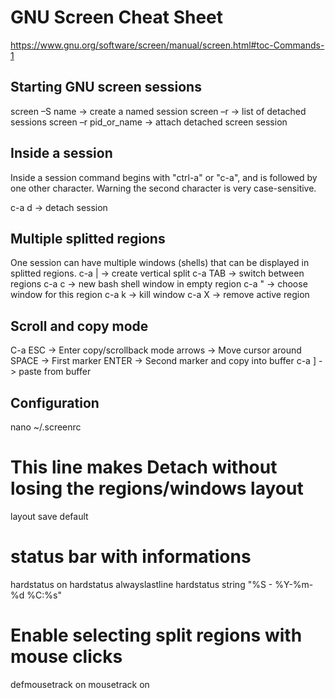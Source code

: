 # GNU Screen Cheat Sheet

https://www.gnu.org/software/screen/manual/screen.html#toc-Commands-1

## Starting GNU screen sessions

screen –S name        -> create a named session
screen –r             -> list of detached sessions
screen –r pid_or_name -> attach detached screen session

## Inside a session

Inside a session command begins with "ctrl-a" or "c-a", and is followed by one other character.
Warning the second character is very case-sensitive. 

c-a d   -> detach session

## Multiple splitted regions

One session can have multiple windows (shells) that can be displayed in splitted regions.
c-a |     -> create vertical split
c-a TAB   -> switch between regions
c-a c     -> new bash shell window in empty region
c-a "     -> choose window for this region
c-a k     -> kill window
c-a X     -> remove active region

## Scroll and copy mode

C-a ESC    ->  Enter copy/scrollback mode
arrows     ->  Move cursor around
SPACE      ->  First marker
ENTER      ->  Second marker and copy into buffer
c-a ]      -> paste from buffer

## Configuration

nano  ~/.screenrc

# This line makes Detach without losing the regions/windows layout
layout save default

# status bar with informations
hardstatus on
hardstatus alwayslastline
hardstatus string "%S - %Y-%m-%d %C:%s"

# Enable selecting split regions with mouse clicks
defmousetrack on
mousetrack on
